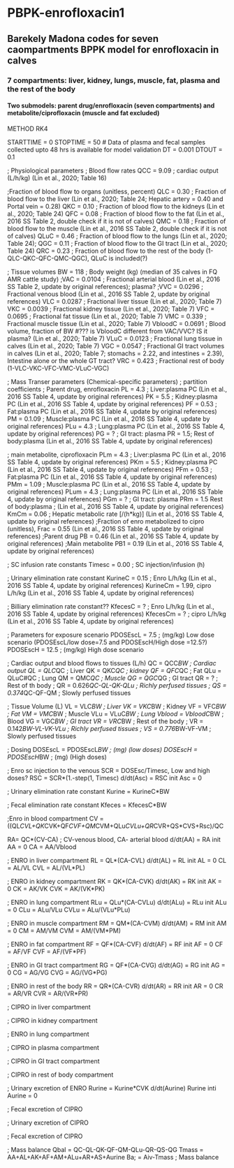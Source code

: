 # PBPK-enrofloxacin1
## Barekely Madona codes for seven caompartments BPPK model for enrofloxacin in calves
### 7 compartments: liver, kidney, lungs, muscle, fat, plasma and the rest of the body
#### Two submodels: parent drug/enrofloxacin (seven compartments) and metabolite/ciprofloxacin (muscle and fat excluded)

METHOD RK4

STARTTIME = 0
STOPTIME = 50 # Data of plasma and fecal samples collected upto 48 hrs is available for model validation
DT = 0.001
DTOUT = 0.1

; Physiological parameters
; Blood flow rates
QCC = 9.09 ; cardiac output (L/h/kg) (Lin et al., 2020; Table 16)

;Fraction of blood flow to organs (unitless, percent)
QLC = 0.30 ; Fraction of blood flow to the liver (Lin et al., 2020; Table 24; Hepatic artery = 0.40 and Portal vein = 0.28)
QKC = 0.10 ; Fraction of blood flow to the kidneys (Lin et al., 2020; Table 24)
QFC = 0.08 ; Fraction of blood flow to the fat (Lin et al., 2016 SS Table 2, double check if it is not of calves)
QMC = 0.18 ; Fraction of blood flow to the muscle (Lin et al., 2016 SS Table 2, double check if it is not of calves)
QLuC = 0.46 ; Fraction of blood flow to the lungs (Lin et al., 2020; Table 24);
QGC = 0.11 ; Fraction of blood flow to the GI tract (Lin et al., 2020; Table 24)
QRC = 0.23 ; Fraction of blood flow to the rest of the body (1-QLC-QKC-QFC-QMC-QGC), QLuC is included(?)

; Tissue volumes
BW = 118 ; Body weight (kg) (median of 35 calves in FQ AMR cattle study)
;VAC = 0.0104 ; Fractional arterial blood (Lin et al., 2016 SS Table 2, update by original references); plasma?
;VVC = 0.0296 ; Fractional venous blood (Lin et al., 2016 SS Table 2, update by original references)
VLC = 0.0287 ; Fractional liver tissue (Lin et al., 2020; Table 7)
VKC = 0.0039 ; Fractional kidney tissue (Lin et al., 2020; Table 7)
VFC = 0.0695 ; Fractional fat tissue (Lin et al., 2020; Table 7)
VMC = 0.339 ; Fractional muscle tissue (Lin et al., 2020; Table 7)
VbloodC = 0.0691 ; Blood volume, fraction of BW #??? is VbloodC different from VAC/VVC? IS it plasma? (Lin et al., 2020; Table 7)
VLuC = 0.0123 ; Fractional lung tissue in calves (Lin et al., 2020; Table 7)
VGC = 0.0547 ; Fractional GI tract volumes in calves (Lin et al., 2020; Table 7; stomachs = 2.22, and intestines = 2.39), Intestine alone or the whole GT tract?
VRC = 0.423 ; Fractional rest of body (1-VLC-VKC-VFC-VMC-VLuC-VGC)

; Mass Transer parameters (Chemical-specific parameters)
; partition coefficients
; Parent drug, enrofloxacin
PL = 4.3 ; Liver:plasma PC (Lin et al., 2016 SS Table 4, update by original references)
PK = 5.5 ; Kidney:plasma PC (Lin et al., 2016 SS Table 4, update by original references)
PF = 0.53 ; Fat:plasma PC (Lin et al., 2016 SS Table 4, update by original references)
PM = 0.1.09 ; Muscle:plasma PC (Lin et al., 2016 SS Table 4, update by original references)
PLu = 4.3 ; Lung:plasma PC (Lin et al., 2016 SS Table 4, update by original references)
PG = ? ; GI tract: plasma
PR = 1.5; Rest of body:plasma (Lin et al., 2016 SS Table 4, update by original references)

; main metabolite, ciprofloxacin
PLm = 4.3 ; Liver:plasma PC (Lin et al., 2016 SS Table 4, update by original references)
PKm = 5.5 ; Kidney:plasma PC (Lin et al., 2016 SS Table 4, update by original references)
PFm = 0.53 ; Fat:plasma PC (Lin et al., 2016 SS Table 4, update by original references)
PMm = 1.09 ; Muscle:plasma PC (Lin et al., 2016 SS Table 4, update by original references)
PLum = 4.3 ; Lung:plasma PC (Lin et al., 2016 SS Table 4, update by original references)
PGm = ? ; GI tract: plasma
PRm = 1.5 Rest of body:plasma  ; (Lin et al., 2016 SS Table 4, update by original references)
KmCm = 0.06 ; Hepatic metabolic rate [/(h*kg)] (Lin et al., 2016 SS Table 4, update by original references)
;Fraction of enro metabolized to cipro (unitless), Frac = 0.55 (Lin et al., 2016 SS Table 4, update by original references)
;Parent drug  PB = 0.46 (Lin et al., 2016 SS Table 4, update by original references)
;Main metabolite PB1 = 0.19 (Lin et al., 2016 SS Table 4, update by original references)

; SC infusion rate constants
Timesc = 0.00 ; SC injection/infusion (h)

; Urinary elimination rate constant
KurineC = 0.15 ; Enro L/h/kg (Lin et al., 2016 SS Table 4, update by original references)
KurineCm = 1.99, cipro L/h/kg (Lin et al., 2016 SS Table 4, update by original references)

; Billiary elimination rate constant??
KfecesC = ? ; Enro L/h/kg (Lin et al., 2016 SS Table 4, update by original references)
KfecesCm = ? ; cipro L/h/kg (Lin et al., 2016 SS Table 4, update by original references)

; Parameters for exposure scenario
PDOSEscL = 7.5 ; (mg/kg) Low dose scenario (PDOSEscL/low dose=7.5 and PDOSEscH/High dose =12.5?)
PDOSEscH = 12.5 ; (mg/kg) High dose scenario

; Cardiac output and blood flows to tissues (L/h)
QC = QCC*BW ; Cardiac output
QL = QLC*QC ; Liver
QK = QKC*QC ; kidney
QF = QFC*QC ; Fat
QLu = QLuC#QC ; Lung
QM = QMC*QC ; Muscle
QG = QGC*QG ; GI tract
QR = ? ; Rest of th body
; QR = 0.626*QC-QL-QK-QLu ; Richly perfused tissues
; QS = 0.374*QC-QF-QM ; Slowly perfused tissues

; Tissue Volume (L)
VL = VLC*BW ; Liver
VK = VKC*BW ; Kidney
VF = VFC*BW ; Fat
VM = VMC*BW ; Muscle
VLu = VLuC*BW ; Lung
Vblood = VbloodC*BW ; Blood
VG = VGC*BW ; GI tract
VR = VRC*BW ; Rest of the body
; VR = 0.142*BW-VL-VK-VLu ; Richly perfused tissues
; VS = 0.776*BW-VF-VM ; Slowly perfused tissues

; Dosing
DOSEscL = PDOSEscL*BW ; (mg) (low doses)
DOSEscH = PDOSEscH*BW ; (mg) (High doses)

; Enro sc injection to the venous
SCR = DOSEsc/Timesc, Low and high doses?
RSC = SCR*(1.-step(1, Timesc)
d/dt(Asc) = RSC
init Asc = 0

; Urinary elimination rate constant
Kurine = KurineC*BW

; Fecal elimination rate constant
Kfeces = KfecesC*BW

;Enro in blood compartment
CV = ((QL*CVL+QK*CVK+QF*CVF+QM*CVM+QLu*CVLu+QR*CVR+QS*CVS+Rsc)/QC

RA= QC*(CV-CA) ; CV-venous blood, CA- arterial blood
d/dt(AA) = RA
init AA = 0
CA = AA/Vblood

; ENRO in liver compartment
RL = QL*(CA-CVL)
d/dt(AL) = RL
init AL = 0
CL = AL/VL
CVL = AL/(VL*PL)

; ENRO in kidney compartment
RK = QK*(CA-CVK)
d/dt(AK) = RK
init AK = 0
CK = AK/VK
CVK = AK/(VK*PK)

; ENRO in lung compartment
RLu = QLu*(CA-CVLu)
d/dt(ALu) = RLu
init ALu = 0
CLu = ALu/VLu
CVLu = ALu/(VLu*PLu)

; ENRO in muscle compartment
RM = QM*(CA-CVM)
d/dt(AM) = RM
init AM = 0
CM = AM/VM
CVM = AM/(VM*PM)

; ENRO in fat compartment
RF = QF*(CA-CVF)
d/dt(AF) = RF
init AF = 0
CF = AF/VF
CVF = AF/(VF*PF)

; ENRO in GI tract compartment
RG = QF*(CA-CVG)
d/dt(AG) = RG
init AG = 0
CG = AG/VG
CVG = AG/(VG*PG)

; ENRO in rest of the body
RR = QR*(CA-CVR)
d/dt(AR) = RR
init AR = 0
CR = AR/VR
CVR = AR/(VR*PR)


; CIPRO in liver compartment

; CIPRO in kidney compartment

; ENRO in lung compartment

; CIPRO in plasma compartment

; CIPRO in GI tract compartment

; CIPRO in rest of body compartment


; Urinary excretion of ENRO
Rurine = Kurine*CVK
d/dt(Aurine) Rurine
inti Aurine = 0

; Fecal excretion of CIPRO

; Urinary excretion of CIPRO

; Fecal excretion of CIPRO

; Mass balance
Qbal = QC-QL-QK-QF-QM-QLu-QR-QS-QG
Tmass = AA+AL+AK+AF+AM+ALu+AR+AS+Aurine
Ba; = Aiv-Tmass ; Mass balance











